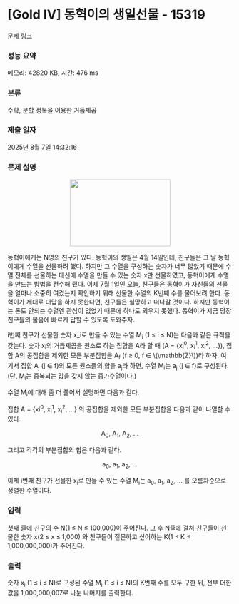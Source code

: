 # [Gold IV] 동혁이의 생일선물 - 15319 

[문제 링크](https://www.acmicpc.net/problem/15319) 

### 성능 요약

메모리: 42820 KB, 시간: 476 ms

### 분류

수학, 분할 정복을 이용한 거듭제곱

### 제출 일자

2025년 8월 7일 14:32:16

### 문제 설명

<p style="text-align:center"><img alt="" src="https://onlinejudgeimages.s3-ap-northeast-1.amazonaws.com/problem/15319/1.png" style="height:150px; width:225px"></p>

<p>동혁이에게는 N명의 친구가 있다. 동혁이의 생일은 4월 14일인데, 친구들은 그 날 동혁이에게 수열을 선물하려 했다. 하지만 그 수열을 구성하는 숫자가 너무 많았기 때문에 수열 전체를 선물하는 대신에 수열을 만들 수 있는 숫자 x만 선물하였고, 동혁이에게 수열을 만드는 방법을 전수해 줬다. 이제 7월 1일인 오늘, 친구들은 동혁이가 자신들의 선물을 얼마나 소중히 여겼는지 확인하기 위해 선물한 수열의 K번째 수를 물어보려 한다. 동혁이가 제대로 대답을 하지 못한다면, 친구들은 실망하고 떠나갈 것이다. 하지만 동혁이는 돈도 안되는 수열엔 관심이 없었기 때문에 하나도 외우지 못했다. 동혁이가 지금 당장 친구들의 물음에 빠르게 답할 수 있도록 도와주자.</p>

<p>i번째 친구가 선물한 숫자 x_i로 만들 수 있는 수열 M<sub>i</sub> (1 ≤ i ≤ N)는 다음과 같은 규칙을 갖는다. 숫자 x<sub>i</sub>의 거듭제곱을 원소로 하는 집합을 A라 할 때 (A = {x<sub>i</sub><sup>0</sup>, x<sub>i</sub><sup>1</sup>, x<sub>i</sub><sup>2</sup>, …}), 집합 A의 공집합을 제외한 모든 부분집합을 A<sub>f</sub> (f ≥ 0, f ∈ \(\mathbb{Z}\))라 하자. 여기서 집합 A<sub>j</sub> (j ∈ f)의 모든 원소들의 합을 a<sub>j</sub>라 하면, 수열 M<sub>i</sub>는 a<sub>j</sub> (j ∈ f)로 구성된다. (단, M<sub>i</sub>는 중복되는 값을 갖지 않는 증가수열이다.)</p>

<p>수열 M<sub>i</sub>에 대해 좀 더 풀어서 설명하면 다음과 같다.</p>

<p>집합 A = {xi<sup>0</sup>, x<sub>i</sub><sup>1</sup>, x<sub>i</sub><sup>2</sup>, …} 의 공집합을 제외한 모든 부분집합을 다음과 같이 나열할 수 있다.</p>

<p style="text-align:center">A<sub>0</sub>, A<sub>1</sub>, A<sub>2</sub>, …</p>

<p>그리고 각각의 부분집합의 합은 다음과 같다.</p>

<p style="text-align:center">a<sub>0</sub>, a<sub>1</sub>, a<sub>2</sub>, …</p>

<p>이제 i번째 친구가 선물한 x<sub>i</sub>로 만들 수 있는 수열 M<sub>i</sub>는 a<sub>0</sub>, a<sub>1</sub>, a<sub>2</sub>, … 를 오름차순으로 정렬한 수열이다.</p>

### 입력 

 <p>첫째 줄에 친구의 수 N(1 ≤ N ≤ 100,000)이 주어진다. 그 후 N줄에 걸쳐 친구들이 선물한 숫자 x(2 ≤ x ≤ 1,000) 와 친구들이 질문하고 싶어하는 K(1 ≤ K ≤ 1,000,000,000)가 주어진다.</p>

### 출력 

 <p>숫자 x<sub>i</sub> (1 ≤ i ≤ N)로 구성된 수열 M<sub>i</sub> (1 ≤ i ≤ N)의 K번째 수를 모두 구한 뒤, 전부 더한 값을 1,000,000,007로 나눈 나머지를 출력한다.</p>

